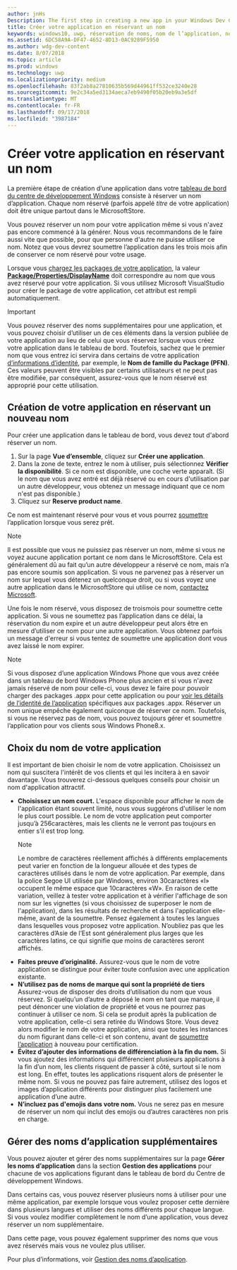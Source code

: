 ```yaml
---
author: jnHs
Description: The first step in creating a new app in your Windows Dev Center dashboard is reserving an app name. See how to reserve app names and find suggestions for choosing a great name for your app.
title: Créer votre application en réservant un nom
keywords: windows10, uwp, réservation de noms, nom de l’application, noms d’application, noms, nom du produit, attribution de noms, nom réservé, titre, noms, titres
ms.assetid: 6DC58A9A-DF47-4652-8D13-0AC9289F5950
ms.author: wdg-dev-content
ms.date: 8/07/2018
ms.topic: article
ms.prod: windows
ms.technology: uwp
ms.localizationpriority: medium
ms.openlocfilehash: 83f2ab8a27810635b569d44961ff532ce3240e28
ms.sourcegitcommit: 9e2c34a5ed3134aeca7eb9490f05b20eb9a3e5df
ms.translationtype: MT
ms.contentlocale: fr-FR
ms.lasthandoff: 09/17/2018
ms.locfileid: "3987184"
---
```

# <a name="create-your-app-by-reserving-a-name"></a>Créer votre application en réservant un nom

La première étape de création d’une application dans votre [tableau de bord du centre de développement Windows](https://partner.microsoft.com/dashboard) consiste à réserver un nom d’application. Chaque nom réservé (parfois appelé *titre* de votre application) doit être unique partout dans le MicrosoftStore.

Vous pouvez réserver un nom pour votre application même si vous n'avez pas encore commencé à la générer. Nous vous recommandons de le faire aussi vite que possible, pour que personne d'autre ne puisse utiliser ce nom. Notez que vous devrez soumettre l’application dans les trois mois afin de conserver ce nom réservé pour votre usage.

Lorsque vous [chargez les packages de votre application](upload-app-packages.md), la valeur [**Package/Properties/DisplayName**](https://docs.microsoft.com/uwp/schemas/appxpackage/uapmanifestschema/element-displayname) doit correspondre au nom que vous avez réservé pour votre application. Si vous utilisez Microsoft VisualStudio pour créer le package de votre application, cet attribut est rempli automatiquement.

> [!IMPORTANT]
> Vous pouvez réserver des noms supplémentaires pour une application, et vous pouvez choisir d’utiliser un de ces éléments dans la version publiée de votre application au lieu de celui que vous réservez lorsque vous créez votre application dans le tableau de bord. Toutefois, sachez que le premier nom que vous entrez ici servira dans certains de votre application [d’informations d’identité](view-app-identity-details.md), par exemple, le **Nom de famille du Package (PFN)**. Ces valeurs peuvent être visibles par certains utilisateurs et ne peut pas être modifiée, par conséquent, assurez-vous que le nom réservé est approprié pour cette utilisation.


## <a name="create-your-app-by-reserving-a-new-name"></a>Création de votre application en réservant un nouveau nom

Pour créer une application dans le tableau de bord, vous devez tout d'abord réserver un nom. 

1.  Sur la page **Vue d’ensemble**, cliquez sur **Créer une application**.
2.  Dans la zone de texte, entrez le nom à utiliser, puis sélectionnez **Vérifier la disponibilité**. Si ce nom est disponible, une coche verte apparaît. (Si le nom que vous avez entré est déjà réservé ou en cours d'utilisation par un autre développeur, vous obtenez un message indiquant que ce nom n'est pas disponible.)
3.  Cliquez sur **Reserve product name**.

Ce nom est maintenant réservé pour vous et vous pourrez [soumettre](app-submissions.md) l’application lorsque vous serez prêt. 

> [!NOTE]
> Il est possible que vous ne puissiez pas réserver un nom, même si vous ne voyez aucune application portant ce nom dans le MicrosoftStore. Cela est généralement dû au fait qu’un autre développeur a réservé ce nom, mais n’a pas encore soumis son application. Si vous ne parvenez pas à réserver un nom sur lequel vous détenez un quelconque droit, ou si vous voyez une autre application dans le MicrosoftStore qui utilise ce nom, [contactez Microsoft](http://go.microsoft.com/fwlink/p/?LinkId=233777).

Une fois le nom réservé, vous disposez de troismois pour soumettre cette application. Si vous ne soumettez pas l’application dans ce délai, la réservation du nom expire et un autre développeur peut alors être en mesure d’utiliser ce nom pour une autre application. Vous obtenez parfois un message d'erreur si vous tentez de soumettre une application dont vous avez laissé le nom expirer.

> [!NOTE]
> Si vous disposez d’une application Windows Phone que vous avez créée dans un tableau de bord Windows Phone plus ancien et si vous n'avez jamais réservé de nom pour celle-ci, vous devez le faire pour pouvoir charger des packages .appx pour cette application ou pour [voir les détails de l’identité de l’application](view-app-identity-details.md) spécifiques aux packages .appx. Réserver un nom unique empêche également quiconque de réserver ce nom. Toutefois, si vous ne réservez pas de nom, vous pouvez toujours gérer et soumettre l’application pour vos clients sous Windows Phone8.x.


## <a name="choosing-your-apps-name"></a>Choix du nom de votre application

Il est important de bien choisir le nom de votre application. Choisissez un nom qui suscitera l'intérêt de vos clients et qui les incitera à en savoir davantage. Vous trouverez ci-dessous quelques conseils pour choisir un nom d'application attractif.

-   **Choisissez un nom court.** L'espace disponible pour afficher le nom de l'application étant souvent limité, nous vous suggérons d'utiliser le nom le plus court possible. Le nom de votre application peut comporter jusqu’à 256caractères, mais les clients ne le verront pas toujours en entier s’il est trop long.
    > [!NOTE]
    > Le nombre de caractères réellement affichés à différents emplacements peut varier en fonction de la longueur allouée et des types de caractères utilisés dans le nom de votre application. Par exemple, dans la police Segoe UI utilisée par Windows, environ 30caractères «I» occupent le même espace que 10caractères «W». En raison de cette variation, veillez à tester votre application et à vérifier l'affichage de son nom sur les vignettes (si vous choisissez de superposer le nom de l'application), dans les résultats de recherche et dans l'application elle-même, avant de la soumettre. Pensez également à toutes les langues dans lesquelles vous proposez votre application. N’oubliez pas que les caractères d’Asie de l’Est sont généralement plus larges que les caractères latins, ce qui signifie que moins de caractères seront affichés.
-   **Faites preuve d’originalité.** Assurez-vous que le nom de votre application se distingue pour éviter toute confusion avec une application existante.
-   **N’utilisez pas de noms de marque qui sont la propriété de tiers** Assurez-vous de disposer des droits d’utilisation du nom que vous réservez. Si quelqu’un d’autre a déposé le nom en tant que marque, il peut dénoncer une violation de propriété et vous ne pourrez pas continuer à utiliser ce nom. Si cela se produit après la publication de votre application, celle-ci sera retirée du Windows Store. Vous devez alors modifier le nom de votre application, ainsi que toutes les instances du nom figurant dans celle-ci et son contenu, avant de [soumettre l’application](app-submissions.md) à nouveau pour certification.
-   **Évitez d’ajouter des informations de différenciation à la fin du nom.** Si vous ajoutez des informations qui différencient plusieurs applications à la fin d’un nom, les clients risquent de passer à côté, surtout si le nom est long. En effet, toutes les applications risquent alors de présenter le même nom. Si vous ne pouvez pas faire autrement, utilisez des logos et images d’application différents pour distinguer plus facilement une application d’une autre.
-   **N’incluez pas d'emojis dans votre nom.** Vous ne serez pas en mesure de réserver un nom qui inclut des emojis ou d’autres caractères non pris en charge.


## <a name="manage-additional-app-names"></a>Gérer des noms d’application supplémentaires

Vous pouvez ajouter et gérer des noms supplémentaires sur la page **Gérer les noms d’application** dans la section **Gestion des applications** pour chacune de vos applications figurant dans le tableau de bord du Centre de développement Windows.

Dans certains cas, vous pouvez réserver plusieurs noms à utiliser pour une même application, par exemple lorsque vous voulez proposer cette dernière dans plusieurs langues et utiliser des noms différents pour chaque langue. Si vous voulez modifier complètement le nom d’une application, vous devez réserver un nom supplémentaire.

Dans cette page, vous pouvez également supprimer des noms que vous avez réservés mais vous ne voulez plus utiliser.

Pour plus d’informations, voir [Gestion des noms d’application](manage-app-names.md).

 

 




